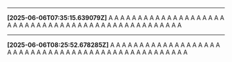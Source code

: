 

---

**[2025-06-06T07:35:15.639079Z]**
A A A A A A A A A A A A A A A A A A A A A A A A A A A A A A A A A A A A A A A A A A A A A A A A A A 

---

**[2025-06-06T08:25:52.678285Z]**
A A A A A A A A A A A A A A A A A A A A A A A A A A A A A A A A A A A A A A A A A A A A A A A A A A 